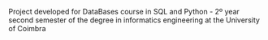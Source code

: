 Project developed for DataBases course in SQL and Python - 2º year second semester of the degree in informatics engineering at the University of Coimbra
